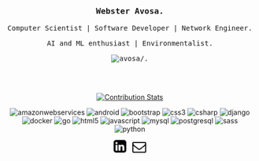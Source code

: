 <h3 align='center' class="text-purple"><samp><strong>Webster Avosa.</strong></samp></h3>
<p align='center'> <samp>Computer Scientist | Software Developer | Network Engineer.</samp></p>
<p align='center'> <samp>AI and ML enthusiast | Environmentalist.</samp></p>

<p align="center"><samp> <img src=https://komarev.com/ghpvc/?username=avosa alt=avosa/>.</samp> </p>

<br><br>

<p align='center'>
 <a href="https://github.com/avosa"><img src="https://github-contribution-stats.vercel.app/api/?username=avosa" alt="Contribution Stats"></a>
 </p>
 
<p align="center">

<img src=https://konpa.github.io/devicon/devicon.git/icons/amazonwebservices/amazonwebservices-original-wordmark.svg alt=amazonwebservices width="20" height="20"/>

<img src=https://konpa.github.io/devicon/devicon.git/icons/android/android-original-wordmark.svg alt=android width="20" height="20"/>

<img src=https://konpa.github.io/devicon/devicon.git/icons/bootstrap/bootstrap-plain.svg alt=bootstrap width="20" height="20"/>

<img src=https://konpa.github.io/devicon/devicon.git/icons/css3/css3-original-wordmark.svg alt=css3 width="20" height="20"/>

<img src=https://konpa.github.io/devicon/devicon.git/icons/csharp/csharp-original.svg alt=csharp width="20" height="20"/>

<img src=https://konpa.github.io/devicon/devicon.git/icons/django/django-original.svg alt=django width="20" height="20"/>

<img src=https://konpa.github.io/devicon/devicon.git/icons/docker/docker-original-wordmark.svg alt=docker width="20" height="20"/>

<img src=https://konpa.github.io/devicon/devicon.git/icons/go/go-original.svg alt=go width="20" height="20"/>

<img src=https://konpa.github.io/devicon/devicon.git/icons/html5/html5-original-wordmark.svg alt=html5 width="20" height="20"/>

<img src=https://konpa.github.io/devicon/devicon.git/icons/javascript/javascript-original.svg alt=javascript width="20" height="20"/>

<img src=https://konpa.github.io/devicon/devicon.git/icons/mysql/mysql-original-wordmark.svg alt=mysql width="20" height="20"/>

<img src=https://konpa.github.io/devicon/devicon.git/icons/postgresql/postgresql-original-wordmark.svg alt=postgresql width="20" height="20"/>

<img src=https://konpa.github.io/devicon/devicon.git/icons/sass/sass-original.svg alt=sass width="20" height="20"/>

<img src=https://konpa.github.io/devicon/devicon.git/icons/python/python-original-wordmark.svg alt=python width="20" height="20"/>
</p>

<p align='center'>
<a href="https://www.linkedin.com/in/webster-avosa-6286a315b/"><img height="26" src="https://raw.githubusercontent.com/AntonioFalcao/AntonioFalcao/master/img/linkedin.png?raw=true"></a>&nbsp;&nbsp;
<a href="mailto:websterb17@gmail.com"><img height="22" src="https://raw.githubusercontent.com/AntonioFalcao/AntonioFalcao/master/img/mail.png?raw=true" alt=""></a>
</p>
